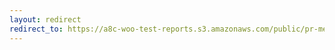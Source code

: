 ```yaml
---
layout: redirect
redirect_to: https://a8c-woo-test-reports.s3.amazonaws.com/public/pr-merge/37358/api/index.html
---
```

